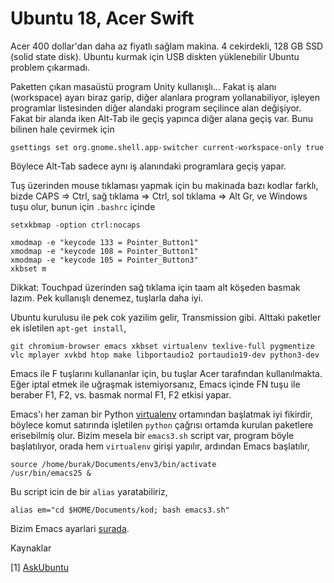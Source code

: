 # Ubuntu 18, Acer Swift

Acer 400 dollar'dan daha az fiyatlı sağlam makina. 4 cekirdekli, 128
GB SSD (solid state disk). Ubuntu kurmak için USB diskten yüklenebilir
Ubuntu problem çıkarmadı.

Paketten çıkan masaüstü program Unity kullanışlı... Fakat iş alanı
(workspace) ayarı biraz garip, diğer alanlara program yollanabiliyor,
işleyen programlar listesinden diğer alandaki program seçilince alan
değişiyor. Fakat bir alanda iken Alt-Tab ile geçiş yapınca diğer alana
geçiş var. Bunu bilinen hale çevirmek için

```
gsettings set org.gnome.shell.app-switcher current-workspace-only true
```

Böylece Alt-Tab sadece aynı iş alanındaki programlara geçiş yapar.

Tuş üzerinden mouse tıklaması yapmak için bu makinada bazı kodlar
farklı, bizde CAPS => Ctrl, sağ tıklama => Ctrl, sol tıklama => Alt
Gr, ve Windows tuşu olur, bunun için `.bashrc` içinde

```
setxkbmap -option ctrl:nocaps

xmodmap -e "keycode 133 = Pointer_Button1"
xmodmap -e "keycode 108 = Pointer_Button1"
xmodmap -e "keycode 105 = Pointer_Button3"
xkbset m
```

Dikkat: Touchpad üzerinden sağ tıklama için taam alt köşeden basmak
lazım. Pek kullanışlı denemez, tuşlarla daha iyi.

Ubuntu kurulusu ile pek cok yazilim gelir, Transmission gibi. Alttaki
paketler ek isletilen `apt-get install`,


```
git chromium-browser emacs xkbset virtualenv texlive-full pygmentize
vlc mplayer xvkbd htop make libportaudio2 portaudio19-dev python3-dev
```

Emacs ile F tuşlarını kullananlar için, bu tuşlar Acer tarafından
kullanılmakta. Eğer iptal etmek ile uğraşmak istemiyorsanız, Emacs
içinde FN tuşu ile beraber F1, F2, vs. basmak normal F1, F2 etkisi
yapar.

Emacs'ı her zaman bir Python
[virtualenv](../../2018/08/virtualenv-python-izole-sanal-calsma.md)
ortamından başlatmak iyi fikirdir, böylece komut satırında işletilen
`python` çağrısı ortamda kurulan paketlere erisebilmiş olur. Bizim
mesela bir `emacs3.sh` script var, program böyle başlatılıyor, orada
hem `virtualenv` girişi yapılır, ardından Emacs başlatılır,

```
source /home/burak/Documents/env3/bin/activate 
/usr/bin/emacs25 &
```

Bu script icin de bir `alias` yaratabiliriz,

```
alias em="cd $HOME/Documents/kod; bash emacs3.sh"
```

Bizim Emacs ayarlari [surada](https://github.com/burakbayramli/kod/tree/master/site-lisp).


Kaynaklar

[1] [AskUbuntu](https://askubuntu.com/questions/1092758/how-to-make-ubuntu-18-04-gnome-workspace-prohibit-alt-tab-to-windows-on-other)








